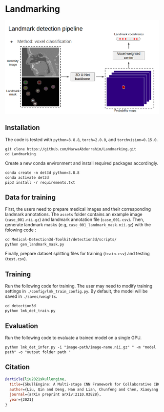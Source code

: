 # Landmarking



<p align="center">
  <img src="./assets/framework.png" alt="drawing", width="700"/>
</p>

## Installation
The code is tested with ``python=3.8.8``, ``torch=2.0.0``, and ``torchvision=0.15.0``.
```
git clone https://github.com/MarwaAbderrahim/Landmarking.git
cd Landmarking
```
Create a new conda environment and install required packages accordingly.
```
conda create -n det3d python=3.8.8
conda activate det3d
pip3 install -r requirements.txt
```

## Data for training
First, the users need to prepare medical images and their corresponding landmark annotations. The ``assets`` folder contains an example image (``case_001.nii.gz``) and landmark annotation file (``case_001.csv``). Then, generate landmark masks (e.g, ``case_001_landmark_mask.nii.gz``) with the folowing code :
```
cd Medical-Detection3d-Toolkit/detection3d/scripts/
python gen_landmark_mask.py
```

Finally, prepare dataset splitting files for training (``train.csv``) and testing (``test.csv``). 

## Training
Run the following code for training.
The user may need to modify training settings in ``./config/lmk_train_config.py``. By default, the model will be saved in ``./saves/weights``.
```
cd detection3d
python lmk_det_train.py
```

## Evaluation
Run the following code to evaluate a trained model on a single GPU.
```
python lmk_det_infer.py -i "image-path/image-name.nii.gz" " -m "model path" -o "output folder path "
``` 

## Citation
```bibtex
@article{liu2021skullengine,
  title={SkullEngine: A Multi-stage CNN Framework for Collaborative CBCT Image Segmentation and Landmark Detection},
  author={Liu, Qin and Deng, Han and Lian, Chunfeng and Chen, Xiaoyang and Xiao, Deqiang and Ma, Lei and Chen, Xu and Kuang, Tianshu and Gateno, Jaime and Yap, Pew-Thian and others},
  journal={arXiv preprint arXiv:2110.03828},
  year={2021}
}
```
